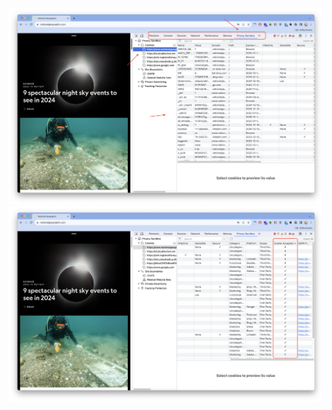 <img width="742" alt="PSAT Cookies Table" src="images/cookie-analysis/cookies-table.png">

<img width="742" alt="PSAT Cookies Table Accepted Column" src="images/cookie-analysis/cookies-table-accepted-column.png">
